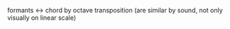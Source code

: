 
formants <-> chord by octave transposition (are similar by sound, not only visually on linear scale)  
